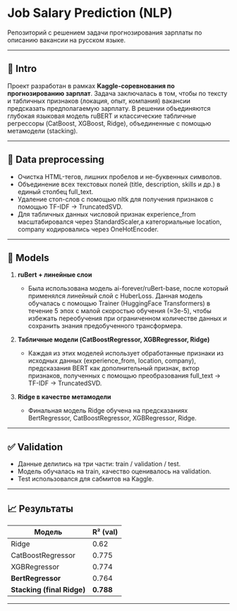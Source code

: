 # Job Salary Prediction (NLP)

Репозиторий с решением задачи прогнозирования зарплаты по описанию вакансии на русском языке.  

---

## 📌 Intro

Проект разработан в рамках **Kaggle-соревнования по прогнозированию зарплат**. Задача заключалась в том, чтобы по тексту и табличных признаков (локация, опыт, компания) вакансии предсказать предполагаемую зарплату. В решении объединяются глубокая языковая модель ruBERT и классические табличные регрессоры (CatBoost, XGBoost, Ridge), объединенные с помощью метамодели (stacking). 

---

## 🔧 Data preprocessing

- Очистка HTML-тегов, лишних пробелов и не-буквенных символов.  
- Объединение всех текстовых полей (title, description, skills и др.) в единый столбец full_text.  
- Удаление стоп-слов с помощью nltk для получения признаков с помощью TF-IDF → TruncatedSVD.
- Для табличных данных числовой признак experience_from масштабировался через StandardScaler,а категориальные location, company кодировались через OneHotEncoder.

---

## 🤖 Models

1. **ruBert + линейные слои**  
   - Была использована модель ai-forever/ruBert-base, после который применялся линейный слой с HuberLoss. Данная модель обучалась с помощью Trainer (HuggingFace Transformers) в течение 5 эпох с малой скоростью обучения (≈3e-5), чтобы избежать переобучения при ограниченном количестве данных и сохранить знания предобученного трансформера.
   
2. **Табличные модели (CatBoostRegressor, XGBRegressor, Ridge)**  
   - Каждая из этих моделей использует обработанные признаки из исходных данных (experience_from, location, company), предсказания BERT как дополнительный признак, вктор признаков, полученных с помощью преобразования full_text → TF-IDF → TruncatedSVD.

3. **Ridge в качестве метамодели**  
   - Финальная модель Ridge обучена на предсказаниях BertRegressor, CatBoostRegressor, XGBRegressor, Ridge.
   
---

## ✅ Validation
- Данные делились на три части: train / validation / test.  
- Модель обучалась на train, качество оценивалось на validation.  
- Test использовался для сабмитов на Kaggle.  

---

## 📈 Результаты

| Модель                     | R² (val)  | 
| -------------------------- | --------  | 
| Ridge                      | 0.62      | 
| CatBoostRegressor          | 0.775     | 
| XGBRegressor               | 0.774     | 
| **BertRegressor**          | 0.764     | 
| **Stacking (final Ridge)** | **0.788**  | 
 

---


